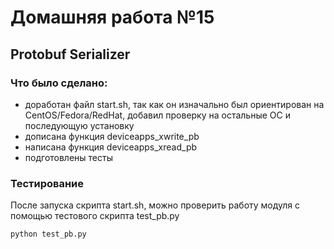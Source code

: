 # Домашняя работа №15

## Protobuf Serializer

### Что было сделано:
* доработан файл start.sh, так как он изначально был ориентирован на CentOS/Fedora/RedHat, добавил проверку на остальные ОС и последующую установку  
* дописана функция deviceapps_xwrite_pb
* написана функция deviceapps_xread_pb
* подготовлены тесты

### Тестирование
После запуска скрипта start.sh, можно проверить работу модуля с помощью тестового скрипта test_pb.py
```bash
python test_pb.py
```

 